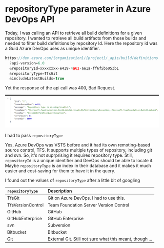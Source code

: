# repositoryType parameter in Azure DevOps API

Today, I was calling an API to retrieve all build definitions for a given repository. I wanted to retrieve all build artifacts from those builds and needed to filter build definitions by repository Id. Here the repository id was a Guid Azure DevOps uses as unique identifier. 

```javascript
https://dev.azure.com/{organization}/{project}/_apis/build/definitions
  ?api-version=6.0
  &repositoryId=xxxxxxxx-e419-4a62-ae1a-ff6f5b6053b1
  &repositoryType=TfsGit
  &includeLatestBuilds=true
```

Yet the response of the api call was 400, Bad Request. 

![](../.gitbook/assets/image%20%2826%29.png)

I had to pass `repositoryType`

Yes, Azure DevOps was VSTS before and it had its own remoting-based source control, TFS. It supports multiple types of repository, including git and svn. So, it's not suprprising it requires repository type. Still, `repositoryId` is a unique identifier and DevOps should be able to locate it. Maybe `repositoryType` is an index in their database and it makes it much easier and cost-saving for them to have it in the query. 

I found out the values of `repositoryType` after a little bit of googling

| `repositoryType` | Description |
| :--- | :--- |
| TfsGit | Git on Azure DevOps. I had to use this. |
| TfsVersionControl | Team Foundation Server Version Control |
| GitHub | GitHub |
| GitHubEnterprise | GitHub Enterprise |
| svn | Subversion |
| Bitbucket | Bitbucket |
| Git | External Git. Still not sure what this meant, though ... |

